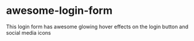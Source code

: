 # awesome-login-form
This login form has awesome glowing hover effects on the login button and social media icons
